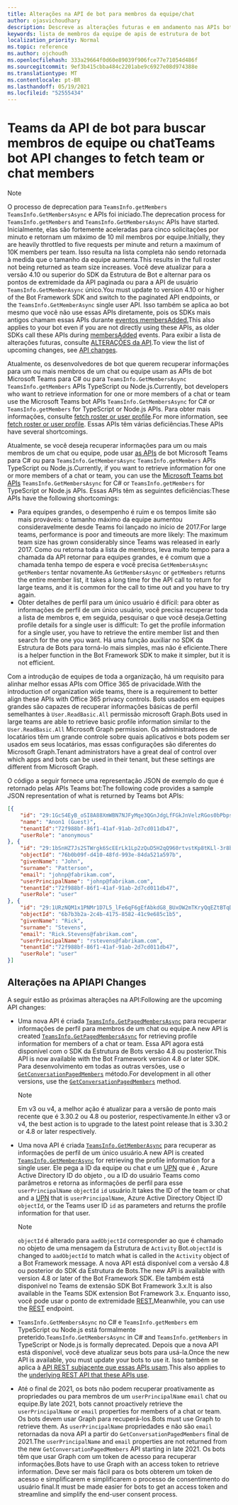 ```yaml
---
title: Alterações na API de bot para membros da equipe/chat
author: ojasvichoudhary
description: Descreve as alterações futuras e em andamento nas APIs bot usadas para recuperar membros de equipes e chats
keywords: lista de membros da equipe de apis de estrutura de bot
localization_priority: Normal
ms.topic: reference
ms.author: ojchoudh
ms.openlocfilehash: 333a29664f0d60e89039f906fce77e71054d486f
ms.sourcegitcommit: 9ef3b415cbba484c2201abe9c6927e08d974388e
ms.translationtype: MT
ms.contentlocale: pt-BR
ms.lasthandoff: 05/19/2021
ms.locfileid: "52555434"
---
```

# <a name="teams-bot-api-changes-to-fetch-team-or-chat-members"></a><span data-ttu-id="b3134-104">Teams da API de bot para buscar membros de equipe ou chat</span><span class="sxs-lookup"><span data-stu-id="b3134-104">Teams bot API changes to fetch team or chat members</span></span>

>[!NOTE]
> <span data-ttu-id="b3134-105">O processo de deprecation para `TeamsInfo.getMembers` `TeamsInfo.GetMembersAsync` e APIs foi iniciado.</span><span class="sxs-lookup"><span data-stu-id="b3134-105">The deprecation process for `TeamsInfo.getMembers` and `TeamsInfo.GetMembersAsync` APIs have started.</span></span> <span data-ttu-id="b3134-106">Inicialmente, elas são fortemente aceleradas para cinco solicitações por minuto e retornam um máximo de 10 mil membros por equipe.</span><span class="sxs-lookup"><span data-stu-id="b3134-106">Initially, they are heavily throttled to five requests per minute and return a maximum of 10K members per team.</span></span> <span data-ttu-id="b3134-107">Isso resulta na lista completa não sendo retornada à medida que o tamanho da equipe aumenta.</span><span class="sxs-lookup"><span data-stu-id="b3134-107">This results in the full roster not being returned as team size increases.</span></span>
> <span data-ttu-id="b3134-108">Você deve atualizar para a versão 4.10 ou superior do SDK da Estrutura de Bot e alternar para os pontos de extremidade da API paginada ou para a API de usuário `TeamsInfo.GetMemberAsync` único.</span><span class="sxs-lookup"><span data-stu-id="b3134-108">You must update to version 4.10 or higher of the Bot Framework SDK and switch to the paginated API endpoints, or the `TeamsInfo.GetMemberAsync` single user API.</span></span> <span data-ttu-id="b3134-109">Isso também se aplica ao bot mesmo que você não use essas APIs diretamente, pois os SDKs mais antigos chamam essas APIs durante [eventos membersAdded.](../bots/how-to/conversations/subscribe-to-conversation-events.md#team-members-added)</span><span class="sxs-lookup"><span data-stu-id="b3134-109">This also applies to your bot even if you are not directly using these APIs, as older SDKs call these APIs during [membersAdded](../bots/how-to/conversations/subscribe-to-conversation-events.md#team-members-added) events.</span></span> <span data-ttu-id="b3134-110">Para exibir a lista de alterações futuras, consulte [ALTERAÇÕES da API](team-chat-member-api-changes.md#api-changes).</span><span class="sxs-lookup"><span data-stu-id="b3134-110">To view the list of upcoming changes, see [API changes](team-chat-member-api-changes.md#api-changes).</span></span> 

<span data-ttu-id="b3134-111">Atualmente, os desenvolvedores de bot que querem recuperar informações para um ou mais membros de um chat ou equipe usam as APIs de bot Microsoft Teams para C# ou para `TeamsInfo.GetMembersAsync` `TeamsInfo.getMembers` APIs TypeScript ou Node.js.</span><span class="sxs-lookup"><span data-stu-id="b3134-111">Currently, bot developers who want to retrieve information for one or more members of a chat or team use the Microsoft Teams bot APIs `TeamsInfo.GetMembersAsync` for C# or `TeamsInfo.getMembers` for TypeScript or Node.js APIs.</span></span> <span data-ttu-id="b3134-112">Para obter mais informações, consulte [fetch roster or user profile](../bots/how-to/get-teams-context.md#fetch-the-roster-or-user-profile).</span><span class="sxs-lookup"><span data-stu-id="b3134-112">For more information, see [fetch roster or user profile](../bots/how-to/get-teams-context.md#fetch-the-roster-or-user-profile).</span></span> <span data-ttu-id="b3134-113">Essas APIs têm várias deficiências.</span><span class="sxs-lookup"><span data-stu-id="b3134-113">These APIs have several shortcomings.</span></span>

<span data-ttu-id="b3134-114">Atualmente, se você deseja recuperar informações para um ou mais membros de um chat ou equipe, pode usar [as APIs](/microsoftteams/platform/bots/how-to/get-teams-context?tabs=dotnet#fetch-the-roster-or-user-profile) de bot Microsoft Teams para C# ou para `TeamsInfo.GetMembersAsync` `TeamsInfo.getMembers` APIs TypeScript ou Node.js.</span><span class="sxs-lookup"><span data-stu-id="b3134-114">Currently, if you want to retrieve information for one or more members of a chat or team, you can use the [Microsoft Teams bot APIs](/microsoftteams/platform/bots/how-to/get-teams-context?tabs=dotnet#fetch-the-roster-or-user-profile) `TeamsInfo.GetMembersAsync` for C# or `TeamsInfo.getMembers` for TypeScript or Node.js APIs.</span></span> <span data-ttu-id="b3134-115">Essas APIs têm as seguintes deficiências:</span><span class="sxs-lookup"><span data-stu-id="b3134-115">These APIs have the following shortcomings:</span></span>

* <span data-ttu-id="b3134-116">Para equipes grandes, o desempenho é ruim e os tempos limite são mais prováveis: o tamanho máximo da equipe aumentou consideravelmente desde Teams foi lançado no início de 2017.</span><span class="sxs-lookup"><span data-stu-id="b3134-116">For large teams, performance is poor and timeouts are more likely: The maximum team size has grown considerably since Teams was released in early 2017.</span></span> <span data-ttu-id="b3134-117">Como ou retorna toda a lista de membros, leva muito tempo para a chamada da API retornar para equipes grandes, e é comum que a chamada tenha tempo de espera e você precisa `GetMembersAsync` `getMembers` tentar novamente.</span><span class="sxs-lookup"><span data-stu-id="b3134-117">As `GetMembersAsync` or `getMembers` returns the entire member list, it takes a long time for the API call to return for large teams, and it is common for the call to time out and you have to try again.</span></span>
* <span data-ttu-id="b3134-118">Obter detalhes de perfil para um único usuário é difícil: para obter as informações de perfil de um único usuário, você precisa recuperar toda a lista de membros e, em seguida, pesquisar o que você deseja.</span><span class="sxs-lookup"><span data-stu-id="b3134-118">Getting profile details for a single user is difficult: To get the profile information for a single user, you have to retrieve the entire member list and then search for the one you want.</span></span> <span data-ttu-id="b3134-119">Há uma função auxiliar no SDK da Estrutura de Bots para torná-lo mais simples, mas não é eficiente.</span><span class="sxs-lookup"><span data-stu-id="b3134-119">There is a helper function in the Bot Framework SDK to make it simpler, but it is not efficient.</span></span>

<span data-ttu-id="b3134-120">Com a introdução de equipes de toda a organização, há um requisito para alinhar melhor essas APIs com Office 365 de privacidade.</span><span class="sxs-lookup"><span data-stu-id="b3134-120">With the introduction of organization wide teams, there is a requirement to better align these APIs with Office 365 privacy controls.</span></span> <span data-ttu-id="b3134-121">Bots usados em equipes grandes são capazes de recuperar informações básicas de perfil semelhantes à `User.ReadBasic.All` permissão microsoft Graph.</span><span class="sxs-lookup"><span data-stu-id="b3134-121">Bots used in large teams are able to retrieve basic profile information similar to the `User.ReadBasic.All` Microsoft Graph permission.</span></span> <span data-ttu-id="b3134-122">Os administradores de locatários têm um grande controle sobre quais aplicativos e bots podem ser usados em seus locatários, mas essas configurações são diferentes do Microsoft Graph.</span><span class="sxs-lookup"><span data-stu-id="b3134-122">Tenant administrators have a great deal of control over which apps and bots can be used in their tenant, but these settings are different from Microsoft Graph.</span></span>

<span data-ttu-id="b3134-123">O código a seguir fornece uma representação JSON de exemplo do que é retornado pelas APIs Teams bot:</span><span class="sxs-lookup"><span data-stu-id="b3134-123">The following code provides a sample JSON representation of what is returned by Teams bot APIs:</span></span>

```json
[{
    "id": "29:1GcS4EyB_oSI8A88XmWBN7NJFyMqe3QGnJdgLfFGkJnVelzRGos0bPbpsfJjcbAD22bmKc4GMbrY2g4JDrrA8vM06X1-cHHle4zOE6U4ttcc",
    "name": "Anon1 (Guest)",
    "tenantId":"72f988bf-86f1-41af-91ab-2d7cd011db47",
    "userRole": "anonymous"
}, {
    "id": "29:1bSnHZ7Js2STWrgk6ScEErLk1Lp2zQuD5H2qQ960rtvstKp8tKLl-3r8b6DoW0QxZimuTxk_kupZ1DBMpvIQQUAZL-PNj0EORDvRZXy8kvWk",
    "objectId": "76b0b09f-d410-48fd-993e-84da521a597b",
    "givenName": "John",
    "surname": "Patterson",
    "email": "johnp@fabrikam.com",
    "userPrincipalName": "johnp@fabrikam.com",
    "tenantId":"72f988bf-86f1-41af-91ab-2d7cd011db47",
    "userRole": "user"
}, {
    "id": "29:1URzNQM1x1PNMr1D7L5_lFe6qF6gEfAbkdG8_BUxOW2mTKryQqEZtBTqDt10-MghkzjYDuUj4KG6nvg5lFAyjOLiGJ4jzhb99WrnI7XKriCs",
    "objectId": "6b7b3b2a-2c4b-4175-8582-41c9e685c1b5",
    "givenName": "Rick",
    "surname": "Stevens",
    "email": "Rick.Stevens@fabrikam.com",
    "userPrincipalName": "rstevens@fabrikam.com",
    "tenantId":"72f988bf-86f1-41af-91ab-2d7cd011db47",
    "userRole": "user"
}]
```

## <a name="api-changes"></a><span data-ttu-id="b3134-124">Alterações na API</span><span class="sxs-lookup"><span data-stu-id="b3134-124">API Changes</span></span>

<span data-ttu-id="b3134-125">A seguir estão as próximas alterações na API:</span><span class="sxs-lookup"><span data-stu-id="b3134-125">Following are the upcoming API changes:</span></span>

* <span data-ttu-id="b3134-126">Uma nova API é criada [`TeamsInfo.GetPagedMembersAsync`](/microsoftteams/platform/bots/how-to/get-teams-context?tabs=dotnet#fetch-the-roster-or-user-profile) para recuperar informações de perfil para membros de um chat ou equipe.</span><span class="sxs-lookup"><span data-stu-id="b3134-126">A new API is created [`TeamsInfo.GetPagedMembersAsync`](/microsoftteams/platform/bots/how-to/get-teams-context?tabs=dotnet#fetch-the-roster-or-user-profile) for retrieving profile information for members of a chat or team.</span></span> <span data-ttu-id="b3134-127">Essa API agora está disponível com o SDK da Estrutura de Bots versão 4.8 ou posterior.</span><span class="sxs-lookup"><span data-stu-id="b3134-127">This API is now available with the Bot Framework version 4.8 or later SDK.</span></span> <span data-ttu-id="b3134-128">Para desenvolvimento em todas as outras versões, use o [`GetConversationPagedMembers`](/dotnet/api/microsoft.bot.connector.conversationsextensions.getconversationpagedmembersasync?view=botbuilder-dotnet-stable&preserve-view=true) método.</span><span class="sxs-lookup"><span data-stu-id="b3134-128">For development in all other versions, use the [`GetConversationPagedMembers`](/dotnet/api/microsoft.bot.connector.conversationsextensions.getconversationpagedmembersasync?view=botbuilder-dotnet-stable&preserve-view=true) method.</span></span>

    > [!NOTE]
    > <span data-ttu-id="b3134-129">Em v3 ou v4, a melhor ação é atualizar para a versão de ponto mais recente que é 3.30.2 ou 4.8 ou posterior, respectivamente.</span><span class="sxs-lookup"><span data-stu-id="b3134-129">In either v3 or v4, the best action is to upgrade to the latest point release that is 3.30.2 or 4.8 or later respectively.</span></span>

* <span data-ttu-id="b3134-130">Uma nova API é criada [`TeamsInfo.GetMemberAsync`](/microsoftteams/platform/bots/how-to/get-teams-context?tabs=dotnet#get-single-member-details) para recuperar as informações de perfil de um único usuário.</span><span class="sxs-lookup"><span data-stu-id="b3134-130">A new API is created [`TeamsInfo.GetMemberAsync`](/microsoftteams/platform/bots/how-to/get-teams-context?tabs=dotnet#get-single-member-details) for retrieving the profile information for a single user.</span></span> <span data-ttu-id="b3134-131">Ele pega a ID da equipe ou chat e um [UPN](/windows/win32/ad/naming-properties#userprincipalname) que é , Azure Active Directory ID do objeto , ou a ID do usuário Teams como parâmetros e retorna as informações de perfil para esse `userPrincipalName` `objectId` `id` usuário.</span><span class="sxs-lookup"><span data-stu-id="b3134-131">It takes the ID of the team or chat and a [UPN](/windows/win32/ad/naming-properties#userprincipalname) that is `userPrincipalName`, Azure Active Directory Object ID `objectId`, or the Teams user ID `id` as parameters and returns the profile information for that user.</span></span>

    > [!NOTE]
    > <span data-ttu-id="b3134-132">`objectId` é alterado para `aadObjectId` corresponder ao que é chamado no objeto de uma mensagem da Estrutura de `Activity` Bot.</span><span class="sxs-lookup"><span data-stu-id="b3134-132">`objectId` is changed to `aadObjectId` to match what is called in the `Activity` object of a Bot Framework message.</span></span> <span data-ttu-id="b3134-133">A nova API está disponível com a versão 4.8 ou posterior do SDK da Estrutura de Bots.</span><span class="sxs-lookup"><span data-stu-id="b3134-133">The new API is available with version 4.8 or later of the Bot Framework SDK.</span></span> <span data-ttu-id="b3134-134">Ele também está disponível no Teams de extensão SDK Bot Framework 3.x.</span><span class="sxs-lookup"><span data-stu-id="b3134-134">It is also available in the Teams SDK extension Bot Framework 3.x.</span></span> <span data-ttu-id="b3134-135">Enquanto isso, você pode usar o ponto de extremidade [REST.](/microsoftteams/platform/bots/how-to/get-teams-context?tabs=json#get-single-member-details)</span><span class="sxs-lookup"><span data-stu-id="b3134-135">Meanwhile, you can use the [REST](/microsoftteams/platform/bots/how-to/get-teams-context?tabs=json#get-single-member-details) endpoint.</span></span>

* <span data-ttu-id="b3134-136">`TeamsInfo.GetMembersAsync` no C# e `TeamsInfo.getMembers` em TypeScript ou Node.js está formalmente preterido.</span><span class="sxs-lookup"><span data-stu-id="b3134-136">`TeamsInfo.GetMembersAsync` in C# and `TeamsInfo.getMembers` in TypeScript or Node.js is formally deprecated.</span></span> <span data-ttu-id="b3134-137">Depois que a nova API está disponível, você deve atualizar seus bots para usá-la.</span><span class="sxs-lookup"><span data-stu-id="b3134-137">Once the new API is available, you must update your bots to use it.</span></span> <span data-ttu-id="b3134-138">Isso também se aplica à [API REST subjacente que essas APIs usam](/microsoftteams/platform/bots/how-to/get-teams-context?tabs=json#tabpanel_CeZOj-G++Q_json).</span><span class="sxs-lookup"><span data-stu-id="b3134-138">This also applies to the [underlying REST API that these APIs use](/microsoftteams/platform/bots/how-to/get-teams-context?tabs=json#tabpanel_CeZOj-G++Q_json).</span></span>
* <span data-ttu-id="b3134-139">Até o final de 2021, os bots não podem recuperar proativamente as propriedades ou para membros de um `userPrincipalName` `email` chat ou equipe.</span><span class="sxs-lookup"><span data-stu-id="b3134-139">By late 2021, bots cannot proactively retrieve the `userPrincipalName` or `email` properties for members of a chat or team.</span></span> <span data-ttu-id="b3134-140">Os bots devem usar Graph para recuperá-los.</span><span class="sxs-lookup"><span data-stu-id="b3134-140">Bots must use Graph to retrieve them.</span></span> <span data-ttu-id="b3134-141">As `userPrincipalName` propriedades e não são `email` retornadas da nova API a partir do `GetConversationPagedMembers` final de 2021.</span><span class="sxs-lookup"><span data-stu-id="b3134-141">The `userPrincipalName` and `email` properties are not returned from the new `GetConversationPagedMembers` API starting in late 2021.</span></span> <span data-ttu-id="b3134-142">Os bots têm que usar Graph com um token de acesso para recuperar informações.</span><span class="sxs-lookup"><span data-stu-id="b3134-142">Bots have to use Graph with an access token to retrieve information.</span></span> <span data-ttu-id="b3134-143">Deve ser mais fácil para os bots obterem um token de acesso e simplificarem e simplificarem o processo de consentimento do usuário final.</span><span class="sxs-lookup"><span data-stu-id="b3134-143">It must be made easier for bots to get an access token and streamline and simplify the end-user consent process.</span></span>
